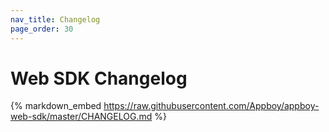 ```yaml
---
nav_title: Changelog
page_order: 30
---
```


# Web SDK Changelog

{% markdown_embed https://raw.githubusercontent.com/Appboy/appboy-web-sdk/master/CHANGELOG.md %}
